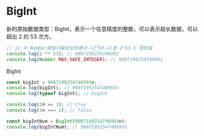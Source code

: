 # BigInt

新的原始数据类型：BigInt，表示一个任意精度的整数，可以表示超长数据，可以超出 2 的 53 次方。

```javascript
// js 中 Number类型只能安全的表示-(2^53-1)至 2^53-1 范的值
console.log(2 ** 53); // 9007199254740992
console.log(Number.MAX_SAFE_INTEGER); // 9007199254740991
```

BigInt

```javascript
const bigInt = 9007199254740993n;
console.log(bigInt); // 9007199254740993n
console.log(typeof bigInt); // bigint

console.log(1n == 1); // true
console.log(1n === 1); // false

const bigIntNum = BigInt(9007199254740993n);
console.log(bigIntNum); // 9007199254740993n
```
